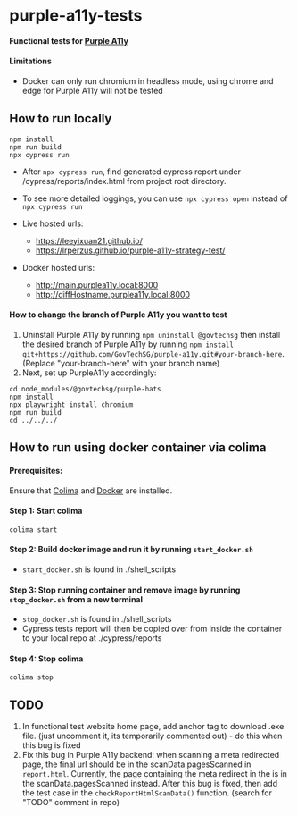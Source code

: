 # purple-a11y-tests
#### Functional tests for [Purple A11y](https://github.com/govtechsg/purple-a11y)

#### Limitations
 - Docker can only run chromium in headless mode, using chrome and edge for Purple A11y will not be tested

## How to run locally
```
npm install
npm run build
npx cypress run
```
- After `npx cypress run`, find generated cypress report under /cypress/reports/index.html from project root directory.  

- To see more detailed loggings, you can use `npx cypress open` instead of `npx cypress run`

- Live hosted urls: 
  - https://leeyixuan21.github.io/
  - https://lrperzus.github.io/purple-a11y-strategy-test/
- Docker hosted urls: 
  - http://main.purplea11y.local:8000
  - http://diffHostname.purplea11y.local:8000

#### How to change the branch of Purple A11y you want to test
1) Uninstall Purple A11y by running `npm uninstall @govtechsg` then install the desired branch of Purple A11y by running `npm install git+https://github.com/GovTechSG/purple-a11y.git#your-branch-here`. (Replace "your-branch-here" with your branch name)
2) Next, set up PurpleA11y accordingly:
```
cd node_modules/@govtechsg/purple-hats
npm install
npx playwright install chromium 
npm run build
cd ../../../
```

## How to run using docker container via colima

#### Prerequisites: 
Ensure that [Colima](https://github.com/abiosoft/colima) and [Docker](https://www.docker.com/get-started) are installed.

#### Step 1: Start colima
```
colima start
```

#### Step 2: Build docker image and run it by running `start_docker.sh`
- `start_docker.sh` is found in ./shell_scripts

#### Step 3: Stop running container and remove image by running `stop_docker.sh` from a new terminal
- `stop_docker.sh` is found in ./shell_scripts
- Cypress tests report will then be copied over from inside the container to your local repo at ./cypress/reports

#### Step 4: Stop colima
```
colima stop
```

## TODO
1) In functional test website home page, add anchor tag to download .exe file. (just uncomment it, its temporarily commented out) - do this when this bug is fixed
2) Fix this bug in Purple A11y backend: when scanning a meta redirected page, the final url should be in the scanData.pagesScanned in `report.html`. Currently, the page containing the meta redirect in the <head> is in the scanData.pagesScanned instead. After this bug is fixed, then add the test case in the `checkReportHtmlScanData()` function. (search for "TODO" comment in repo)
